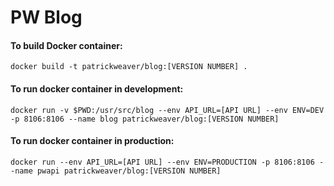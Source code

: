 PW Blog
==

#### To build Docker container:

`docker build -t patrickweaver/blog:[VERSION NUMBER] .`

#### To run docker container in development:

`docker run -v $PWD:/usr/src/blog --env API_URL=[API URL] --env ENV=DEV -p 8106:8106 --name blog patrickweaver/blog:[VERSION NUMBER]`

#### To run docker container in production:

`docker run --env API_URL=[API URL] --env ENV=PRODUCTION -p 8106:8106 --name pwapi patrickweaver/blog:[VERSION NUMBER]`
